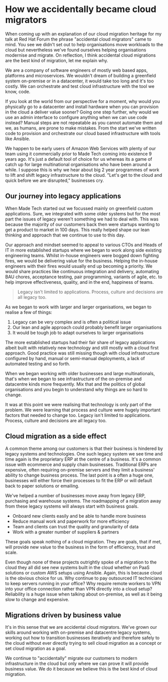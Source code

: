 # How we accidentally became cloud migrators

When coming up with an explanation of our cloud migration heritage for my talk at Red Hat Forum the phrase "accidental cloud migrators" came to mind. You see we didn't set out to help organisations move workloads to the cloud but nevertheless we've found ourselves helping organisations modernise and migrate. On reflection, I think accidental cloud migrations are the best kind of migration, let me explain why.

We are a company of software engineers of mostly web based apps, platforms and microservices. We wouldn't dream of building a greenfield system on-premise or in a datacenter, it would take too long and it's too costly. We can orchestrate and test cloud infrastructure with the tool we know, code.

If you look at the world from our perspective for a moment, why would you physically go to a datacenter and install hardware when you can provision in the cloud a deliver value sooner? Going one step further, why would we use an admin interface to configure anything when we can use code instead? Manual steps are not repeatable as you cannot automate them and we, as humans, are prone to make mistakes. From the start we've written code to provision and orchestrate our cloud based infrastructure with tools like Ansible.

We happen to be early users of Amazon Web Services with plenty of our team using it commercially prior to Made Tech coming into existence 9 years ago. It's just a default tool of choice for us whereas its a game of catch up for large multinational organisations who have been around a while. I suppose this is why we hear about big 2 year programmes of work to lift and shift legacy infrastructure to the cloud. "Let's get to the cloud and quick before we are disrupted," businesses cry.

## Our journey into legacy applications

When Made Tech started out we focussed mainly on greenfield custom applications. Sure, we integrated with some older systems but for the most part the issues of legacy weren't something we had to deal with. This was because the majority of our customers back then were startups wanting to get a product to market in 100 days. This really helped shape our lean thinking and approach that we continue to use to this day.

Our approach and mindset seemed to appeal to various CTOs and Heads of IT in more established startups where we began to work along side existing engineering teams. Whilst in-house engineers were bogged down fighting fires, we would be delivering value for the business. Helping the in-house engineers with their fires would usually end up becoming a priority. We would share practices like continuous integration and delivery, automating BAU chores, acceptance testing, pair programming, variants of agile, etc. to help improve effectiveness, quality, and in the end, happiness of teams.

> Legacy isn't limited to applications. Process, culture and decisions are all legacy too.

As we began to work with larger and larger organisations, we began to realise a few of things:

1. Legacy can be very complex and is often a political issue
2. Our lean and agile approach could probably benefit larger organisations
3. It would be tough job to adapt ourselves to larger organisations

The more established startups had their fair share of legacy applications albeit built with relatively new technology and still mostly with a cloud first approach. Good practice was still missing though with cloud infrastructure configured by hand, manual or semi-manual deployments, a lack of automated testing and so forth.

When we began working with older businesses and large multinationals, that's when we began to see infrastructure of the on-premise and datacentre kinds more frequently. Mix that and the politics of global organisations and you begin to understand why things are so hard to change.

It was at this point we were realising that technology is only part of the problem. We were learning that process and culture were hugely important factors that needed to change too. Legacy isn't limited to applications. Process, culture and decisions are all legacy too.

## Cloud migration as a side effect

A common theme among our customers is that their business is hindered by legacy systems and technologies. One such legacy system we see time and time again is the proprietary ERP at the centre of a business. It's a common issue with ecommerce and supply chain businesses. Traditional ERPs are expensive, often requiring on-premise servers and they limit a business' ability to change business process. The last point is a often a huge one, businesses will either force their processes to fit the ERP or will default back to paper solutions or emailing.

We've helped a number of businesses move away from legacy ERP, purchasing and warehouse systems. The roadmapping of a migration away from these legacy systems will always start with business goals.

- Onboard new clients easily and be able to handle more business
- Reduce manual work and paperwork for more efficiency
- Team and clients can trust the quality and granularity of data
- Work with a greater number of suppliers & partners

These goals speak nothing of a cloud migration. They are goals, that if met, will provide new value to the business in the form of efficiency, trust and scale.

Even though none of these projects outrightly spoke of a migration to the cloud they all did see new systems built in the cloud whether on PaaS solutions or custom AWS setups using Ansible. Again, this is because cloud is the obvious choice for us. Why continue to pay outsourced IT technicians to keep servers running in your office? Why require remote workers to VPN into your office connection rather than VPN directly into a cloud setup? Reliability is a huge issue when talking about on-premise, as well as it being slow to change and expensive.

## Migrations driven by business value

It's in this sense that we are accidental cloud migrators. We've grown our skills around working with on-premise and datacentre legacy systems, working out how to transition businesses iteratively and therefore safely to the cloud without ever directly trying to sell cloud migration as a concept or set cloud migration as a goal.

We continue to "accidentally" migrate our customers to modern infrastructure in the cloud but only where we can prove it will provide business value. We do it because we believe this is the best kind of cloud migration.
